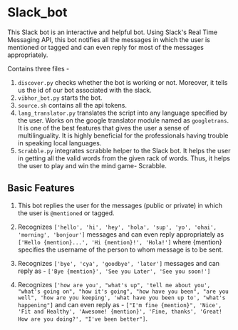 # Slack_bot
This Slack bot is an interactive and helpful bot. Using Slack's Real Time Messaging API, this bot notifies all the messages in which the user is mentioned or tagged and can even reply for most of the messages appropriately. 

Contains three files - 
1. `discover.py` checks whether the bot is working or not. Moreover, it tells us the id of our bot associated with the slack.
2. `vibhor_bot.py` starts the bot.
3. `source.sh` contains all the api tokens.
4. `lang_translator.py` translates the script into any language specified by the user. Works on the google translator module named as `googletrans`. It is one of the best features that gives the user a sense of multilinguality. It is highly beneficial for the professionals having trouble in speaking local languages.
5. `Scrabble.py` integrates scrabble helper to the Slack bot. It helps the user in getting all the valid words from the given rack of words. Thus, it helps the user to play and win the mind game- Scrabble.

## Basic Features
1. This bot replies the user for the messages (public or private) in which the user is `@mentioned` or tagged. 

2. Recognizes `['hello', 'hi', 'hey', 'hola', 'sup', 'yo', 'ohai', 'morning', 'bonjour']` messages and can even reply appropriately as `['Hello {mention}...', 'Hi {mention}!', 'Hola!']` where {mention} specifies the username of the person to whom message is to be sent.

3. Recognizes `['bye', 'cya', 'goodbye', 'later']` messages and can reply as - `['Bye {mention}', 'See you Later', 'See you soon!']`

4. Recognizes `['how are you', "what's up", 'tell me about you', "what's going on", "how it's going", "how have you been", "are you well", 'how are you keeping', 'what have you been up to', "what's happening"]` and can even reply as - `["I'm fine {mention}", 'Nice', 'Fit and Healthy', 'Awesome! {mention}', 'Fine, thanks', 'Great! How are you doing?', "I've been better"]`.
